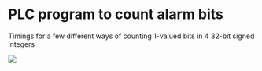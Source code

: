 # PLC program to count alarm bits

Timings for a few different ways of counting 1-valued bits in 4 32-bit signed integers

![](https://github.com/drbitboy/PLC_alarm_bit_count/master/images/speed_vs_byte_value.png)

